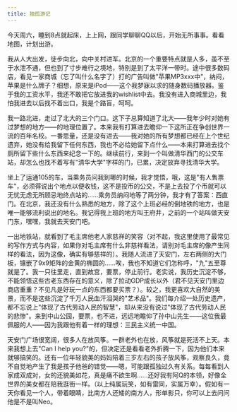 ```yaml
---
title: 独孤游记
---
```

今天周六，睡到8点就起床，上上网，跟同学聊聊QQ以后，开始无所事事。看看地图，计划出游。

我从人大出发，徒步向北，向中关村进军。北京的一个重要特点就是人多，虽不至于水泄不通，但也到了寸步难行之境地，特别是到了太平洋一带时。途中很多数码店，看见一家商城（忘了叫什么名字了）打的广告叫做"苹果MP3xxx中"，纳闷，苹果是什么牌子？细想，原来是iPod——这个我梦寐以求的随身数码播放器。鉴于我的工资水平，我还不敢把它放进我的wishlist中去。我没有进入商城里边，我怕我进去以后找不着出口，我是个路盲，呵呵。

我一路北进，走过了北大的三个门口。这下子总算知道了北大——我年少时对她有过梦想的地方——的地理位置了。本来我有打算进去瞻仰一下这所正在争创世界一流的百年名校。一番思量，还是没有进去——我对她的所有梦想都已经在上个世纪遗弃，她没有给我留下任何东西，我也不必给她留下点什么——本来打算进去找个厕所留下些什么东西来纪念一下的。继续前行，来到一个叫做清华西门的公交车站，却怎么也找不着写有"清华大学"字样的门，已累，决定放弃寻找清华大学。

坐上了运通105的车，当乘务员问我到哪的时候，我才觉悟，哦，这是"有人售票车"，必须得说出个地点以便收钱，这不是投币的公交，不是上去投了个币就可以无忧无虑无所顾忌地终点站的……乘务员纳闷地等了两分钟，我才有了答案：西直门。在北京，我还没有什么熟悉的地方，除了这个上班必经的倒地铁的地方，也是唯一能够流利说出的地名。我记得我上班的地方叫王府井，之前的一个站叫做天安门东，嘿嘿，我就去天安门吧。

一出地铁站，就看到了毛主席他老人家慈祥的笑容（对不起，我这里使用了最常见的写作方式与内容，如果你对毛主席有什么非慈祥看法，请别对毛主席的像产生同样的看法，因为这像，确实有够慈祥的）。我随人流进了天安门，左右两侧的大门板，镶嵌了9x9矩阵的金黄的椭圆的……唉，我也不知道它们怎称呼，"九"五至尊就是了。我一只往里走，直到故宫，要票，停止前行。老实说，我历史沉淀不够，不能领悟这些古老东西存在的意义，除了拉动GDP成长以外（君不见天安门里边商店重重？不见凡是好玩一点的东西都要买票？）。较之，我更喜欢大自然的美景，而不是这些沉淀了千万人民血汗泪哭的"艺术品"。我们每介绍一处历史遗产，都不忘说上"体现了古代劳动人民的智慧"，却从来没有说过"体现了古代劳动人民的悲惨"。来到中山公园，要票，也不进，远远地瞻仰了孙中山先生——这位我最佩服的人——因为我跟他有着一样的理想：三民主义统一中国。

天安门广场很宽阔，很多人在放风筝。一群老外也在放，风筝就是死活不上天。本来我想上去"Can I help you?"的，但决定还是看看老外折腾一下，因为他们本来就够搞笑的。还有一位年轻貌美的妈妈陪着三岁左右的孩子放风筝，观察良久，竟不自觉地产生了我是孩子他爸的错觉——嗯，可能跟孤独过久有关系。每每看到人家成双成对，女的还貌美如花，真是痛不欲生啊……还好我有阿Q的本领，好像全世界的美女都在陪我逛街一样。（以上纯属玩笑，如有雷同，实属万幸）。假如有一天你看见一个人，带着眼睛，比南方人还矮的南方人，形单影只，你可以上去问问他是不是叫Neo。
